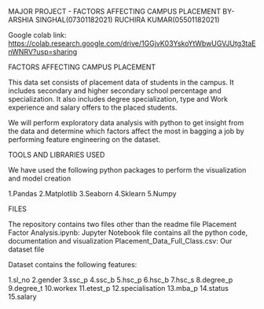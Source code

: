 MAJOR PROJECT - FACTORS AFFECTING CAMPUS PLACEMENT
BY- ARSHIA SINGHAL(07301182021) RUCHIRA KUMAR(05501182021)

Google colab link: https://colab.research.google.com/drive/1GGjvK03YskoYtWbwUGVJUtg3taEnWNRV?usp=sharing


FACTORS AFFECTING CAMPUS PLACEMENT

This data set consists of placement data of students in the campus. It includes secondary and higher secondary school percentage and specialization. It also includes degree specialization, type and Work experience and salary offers to the placed students.

We will perform exploratory data analysis with python to get insight from the data and determine which factors affect the most in bagging a job by performing feature engineering on the dataset.



TOOLS AND LIBRARIES USED

We have used the following python packages to perform the visualization and model creation

1.Pandas
2.Matplotlib
3.Seaborn
4.Sklearn
5.Numpy


FILES

The repository contains two files other than the readme file Placement Factor Analysis.ipynb: Jupyter Notebook file contains all the python code, documentation and visualization Placement_Data_Full_Class.csv: Our dataset file

Dataset contains the following features:

1.sl_no
2.gender
3.ssc_p
4.ssc_b
5.hsc_p
6.hsc_b
7.hsc_s
8.degree_p
9.degree_t
10.workex
11.etest_p
12.specialisation
13.mba_p
14.status
15.salary
